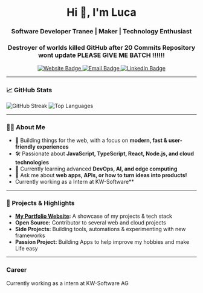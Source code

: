 <!-- Profile README inspired by ls-dev.tech -->

<h1 align="center">Hi 👋, I'm Luca</h1>
<h3 align="center">Software Developer Tranee | Maker | Technology Enthusiast</h3>
<h3 align="center">Destroyer of worlds killed GitHub after 20 Commits Repository wont update PLEASE GIVE ME BATCH !!!!!!</h3>

<p align="center">
  <a href="https://ls-dev.tech" target="_blank">
    <img src="https://img.shields.io/badge/Website-ls--dev.tech-blue?style=for-the-badge&logo=google-chrome" alt="Website Badge"/>
  </a>
  <a href="mailto:luca.stalder@ls-dev.tech">
    <img src="https://img.shields.io/badge/Email-luca.stalder@ls--dev.tech-red?style=for-the-badge&logo=gmail" alt="Email Badge"/>
  </a>
  <a href="https://www.linkedin.com/in/luca-stalder-189a91287/" target="_blank">
    <img src="https://img.shields.io/badge/LinkedIn-Luca Stalder-blue?style=for-the-badge&logo=linkedin" alt="LinkedIn Badge"/>
  </a>
</p>

---

### 📈 GitHub Stats

<a>
  <img src="https://github-readme-streak-stats.herokuapp.com?user=marlow3130&theme=radical" alt="GitHub Streak" />
  <img src="https://github-readme-stats.vercel.app/api/top-langs/?username=marlow3130&layout=compact&theme=radical" alt="Top Languages" />
</a>

---

### 👨‍💻 About Me

- 🚀 Building things for the web, with a focus on **modern, fast & user-friendly experiences**
- 🛠️ Passionate about **JavaScript, TypeScript, React, Node.js, and cloud technologies**
- 🌱 Currently learning advanced **DevOps, AI, and edge computing**
- 💬 Ask me about **web apps, APIs, or how to turn ideas into products!**
- Currently working as a Intern at KW-Software**

---

### 🚀 Projects & Highlights

- **[My Portfolio Website](https://ls-dev.tech):** A showcase of my projects & tech stack
- **Open Source:** Contributor to several web and cloud projects
- **Side Projects:** Building tools, automations & experimenting with new frameworks
- **Passion Project:** Building Apps to help improve my hobbies and make Life easy

---
### Career
Currently working as a intern at KW-Software AG
  


